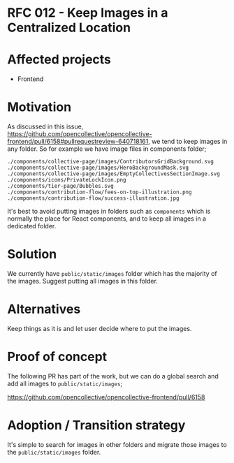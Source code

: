 # RFC 012 - Keep Images in a Centralized Location

# Affected projects

- Frontend

# Motivation

As discussed in this issue, https://github.com/opencollective/opencollective-frontend/pull/6158#pullrequestreview-640718161,
we tend to keep images in any folder. So for example we have image files in components folder;

```
./components/collective-page/images/ContributorsGridBackground.svg
./components/collective-page/images/HeroBackgroundMask.svg
./components/collective-page/images/EmptyCollectivesSectionImage.svg
./components/icons/PrivateLockIcon.png
./components/tier-page/Bubbles.svg
./components/contribution-flow/fees-on-top-illustration.png
./components/contribution-flow/success-illustration.jpg
```

It's best to avoid putting images in folders such as `components` which is normally the place for React components,
and to keep all images in a dedicated folder.

# Solution

We currently have `public/static/images` folder which has the majority of the images. Suggest putting all images in this
folder.

# Alternatives

Keep things as it is and let user decide where to put the images.

# Proof of concept

The following PR has part of the work, but we can do a global search and add all images to `public/static/images`;

https://github.com/opencollective/opencollective-frontend/pull/6158

# Adoption / Transition strategy

It's simple to search for images in other folders and migrate those images to the `public/static/images` folder.

